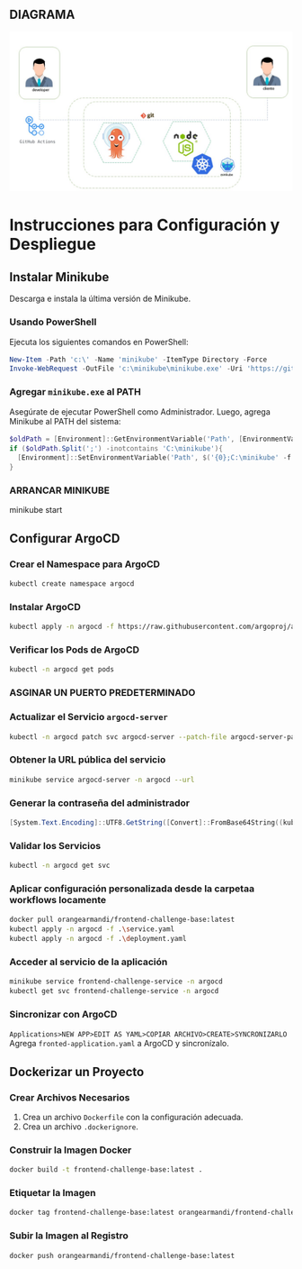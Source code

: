 ## DIAGRAMA

![Diagrama de la actividad](diagrama/Diapositiva2.JPG)

# Instrucciones para Configuración y Despliegue

## Instalar Minikube
Descarga e instala la última versión de Minikube.

### Usando PowerShell
Ejecuta los siguientes comandos en PowerShell:

```powershell
New-Item -Path 'c:\' -Name 'minikube' -ItemType Directory -Force
Invoke-WebRequest -OutFile 'c:\minikube\minikube.exe' -Uri 'https://github.com/kubernetes/minikube/releases/latest/download/minikube-windows-amd64.exe' -UseBasicParsing
```

### Agregar `minikube.exe` al PATH
Asegúrate de ejecutar PowerShell como Administrador. Luego, agrega Minikube al PATH del sistema:

```powershell
$oldPath = [Environment]::GetEnvironmentVariable('Path', [EnvironmentVariableTarget]::Machine)
if ($oldPath.Split(';') -inotcontains 'C:\minikube'){
  [Environment]::SetEnvironmentVariable('Path', $('{0};C:\minikube' -f $oldPath), [EnvironmentVariableTarget]::Machine)
}
```
### ARRANCAR MINIKUBE

minikube start

## Configurar ArgoCD

### Crear el Namespace para ArgoCD
```bash
kubectl create namespace argocd
```

### Instalar ArgoCD
```bash
kubectl apply -n argocd -f https://raw.githubusercontent.com/argoproj/argo-cd/stable/manifests/install.yaml
```

### Verificar los Pods de ArgoCD
```bash
kubectl -n argocd get pods
```
### ASGINAR UN PUERTO PREDETERMINADO 
### Actualizar el Servicio `argocd-server` 
```bash
kubectl -n argocd patch svc argocd-server --patch-file argocd-server-patch.yaml
```

### Obtener la URL pública del servicio
```bash
minikube service argocd-server -n argocd --url
```

### Generar la contraseña del administrador
```powershell
[System.Text.Encoding]::UTF8.GetString([Convert]::FromBase64String((kubectl -n argocd get secret argocd-initial-admin-secret -o jsonpath="{.data.password}")))
```

### Validar los Servicios
```bash
kubectl -n argocd get svc
```


### Aplicar configuración personalizada desde la carpetaa workflows locamente
```bash
docker pull orangearmandi/frontend-challenge-base:latest
kubectl apply -n argocd -f .\service.yaml
kubectl apply -n argocd -f .\deployment.yaml
```

### Acceder al servicio de la aplicación
```bash
minikube service frontend-challenge-service -n argocd
kubectl get svc frontend-challenge-service -n argocd
```

### Sincronizar con ArgoCD
`Applications>NEW APP>EDIT AS YAML>COPIAR ARCHIVO>CREATE>SYNCRONIZARLO`
Agrega `fronted-application.yaml` a ArgoCD y sincronízalo.

## Dockerizar un Proyecto

### Crear Archivos Necesarios
1. Crea un archivo `Dockerfile` con la configuración adecuada.
2. Crea un archivo `.dockerignore`.

### Construir la Imagen Docker
```bash
docker build -t frontend-challenge-base:latest .
```

### Etiquetar la Imagen
```bash
docker tag frontend-challenge-base:latest orangearmandi/frontend-challenge-base:latest
```

### Subir la Imagen al Registro
```bash
docker push orangearmandi/frontend-challenge-base:latest
